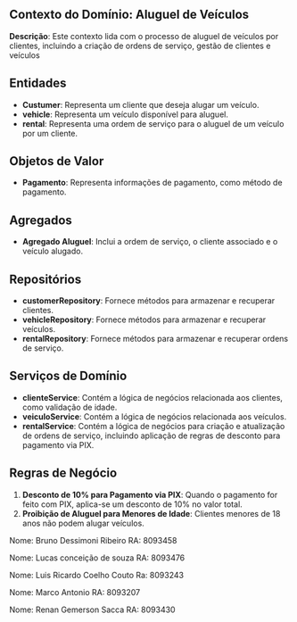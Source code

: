 ## Contexto do Domínio: Aluguel de Veículos

**Descrição**: Este contexto lida com o processo de aluguel de veículos por clientes, incluindo a criação de ordens de serviço, gestão de clientes e veículos

## Entidades

- **Custumer**: Representa um cliente que deseja alugar um veículo.
- **vehicle**: Representa um veículo disponível para aluguel.
- **rental**: Representa uma ordem de serviço para o aluguel de um veículo por um cliente.

## Objetos de Valor

- **Pagamento**: Representa informações de pagamento, como método de pagamento.

## Agregados

- **Agregado Aluguel**: Inclui a ordem de serviço, o cliente associado e o veículo alugado.

## Repositórios

- **customerRepository**: Fornece métodos para armazenar e recuperar clientes.
- **vehicleRepository**: Fornece métodos para armazenar e recuperar veículos.
- **rentalRepository**: Fornece métodos para armazenar e recuperar ordens de serviço.

## Serviços de Domínio

- **clienteService**: Contém a lógica de negócios relacionada aos clientes, como validação de idade.
- **veiculoService**: Contém a lógica de negócios relacionada aos veículos.
- **rentalService**: Contém a lógica de negócios para criação e atualização de ordens de serviço, incluindo aplicação de regras de desconto para pagamento via PIX.

## Regras de Negócio

1. **Desconto de 10% para Pagamento via PIX**: Quando o pagamento for feito com PIX, aplica-se um desconto de 10% no valor total.
2. **Proibição de Aluguel para Menores de Idade**: Clientes menores de 18 anos não podem alugar veículos.


Nome: Bruno Dessimoni Ribeiro
RA: 8093458 

Nome: Lucas conceição de souza
RA: 8093476

Nome: Luis Ricardo Coelho Couto 
Ra: 8093243

Nome: Marco Antonio
RA: 8093207

Nome: Renan Gemerson Sacca
RA: 8093430
